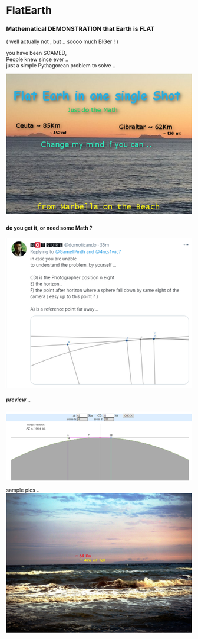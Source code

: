 # FlatEarth
### Mathematical DEMONSTRATION that Earth is FLAT 
( well actually not , but .. soooo much BIGer ! )

you have been SCAMED,  
People knew since ever ..  
just a simple Pythagorean problem to solve ..  

![](flat-earth-in-one-sinle-shot.png)

#### do you get it, or need some Math ?
![](theProblem.png)

##### preview ..
![](preview.png)

sample pics ..
![](P6160446b.jpg)
